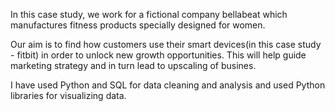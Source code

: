 In this case study, we work for a fictional company bellabeat which manufactures fitness products specially designed for women.

Our aim is to find how customers use their smart devices(in this case study - fitbit) in order to unlock new growth opportunities. This will help guide marketing strategy and in turn lead to upscaling of busines.

I have used Python and SQL for data cleaning and analysis and used Python libraries for visualizing data.
